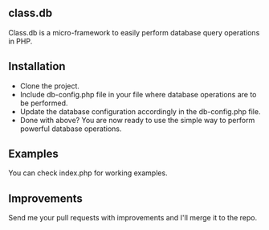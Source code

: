 ## class.db
Class.db is a micro-framework to easily perform database query operations in PHP.


## Installation
- Clone the project.
- Include db-config.php file in your file where database operations are to be performed.
- Update the database configuration accordingly in the db-config.php file.
- Done with above? You are now ready to use the simple way to perform powerful database operations.


## Examples
You can check index.php for working examples.

## Improvements
Send me your pull requests with improvements and I'll merge it to the repo.
